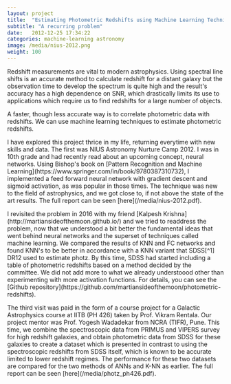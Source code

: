 ```yaml
---
layout: project 
title:  "Estimating Photometric Redshifts using Machine Learning Techniques"
subtitle: "A recurring problem"
date:   2012-12-25 17:34:22
categories: machine-learning astronomy
image: /media/nius-2012.png
weight: 100
---
```


<p>Redshift measurements are vital to modern astrophysics. Using spectral line shifts is an accurate method to calculate redshift for a distant galaxy but the observation time to develop the spectrum is quite high and the result's accuracy has a high dependence on SNR, which drastically limits its use to applications which require us to find redshifts for a large number of objects.</p>
<!--break-->
<p>A faster, though less accurate way is to correlate photometric data with redshifts. We can use machine learning techniques to estimate photometric redshifts.</p>
<!--break-->
<p>I have explored this project thrice in my life, returning everytime with new skills and data. The first was NIUS Astronomy Nurture Camp 2012. I was in 10th grade and had recently read about an upcoming concept, neural networks. Using Bishop's book on [Pattern Recognition and Machine Learning](https://www.springer.com/in/book/9780387310732), I implemented a feed forward neural network with gradient descent and sigmoid activation, as was popular in those times. The technique was new to the field of astrophysics, and we got close to, if not above the state of the art results. The full report can be seen [here](/media/nius-2012.pdf).</p>
<!--break-->
<p>
I revisited the problem in 2016 with my friend [Kalpesh Krishna](http://martiansideofthemoon.github.io/) and we tried to readdress the problem, now that we understood a bit better the fundamental ideas that went behind neural networks and the superset of techniques called machine learning. We compared the results of KNN and FC networks and found KNN's to be better in accordance with a KNN variant that SDSS[^1] DR12 used to estimate photz. By this time, SDSS had started including a table of photometric redshifts based on a method decided by the committee. We did not add more to what we already understoood other than experimenting with more activation functions. For details, you can see the [Github repository](https://github.com/martiansideofthemoon/photometric-redshifts).
</p>
<!--break-->
<p>
The third visit was paid in the form of a course project for a Galactic Astrophysics course at IITB (PH 426) taken by Prof. Vikram Rentala. Our project mentor was Prof. Yogesh Wadadekar from NCRA (TIFR), Pune. This time, we combine the spectroscopic data from PRIMUS and VIPERS survey for high redshift galaxies, and obtain photometric data from SDSS for these galaxies to create a dataset which is presented in contrast to using the spectroscopic redshifts from SDSS itself, which is known to be accurate limited to lower redshift regimes.  The performance for these two datasets are compared for the two methods of ANNs and K-NN as earlier. The full report can be seen [here](/media/photz_ph426.pdf).</p>

[^1]: [SDSS](https://www.sdss.org) stands for Sloan Digital Sky Survey. DRxx is Data Release and version.
